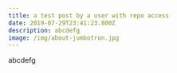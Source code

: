 ```yaml
---
title: a test post by a user with repo access
date: 2019-07-29T23:41:23.800Z
description: abcdefg
image: /img/about-jumbotron.jpg
---
```

abcdefg
